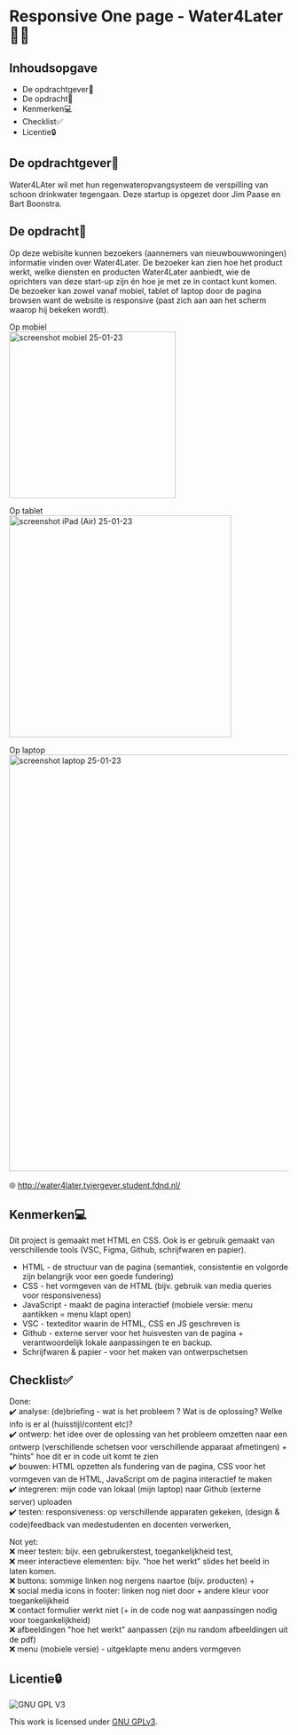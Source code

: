 # Responsive One page - Water4Later🌿💧

## Inhoudsopgave

* De opdrachtgever🚀
* De opdracht📝
* Kenmerken💻
* Checklist✅
* Licentie🔒


## De opdrachtgever🚀  

Water4LAter wil met hun regenwateropvangsysteem de verspilling van schoon drinkwater tegengaan. Deze startup is opgezet door Jim Paase en Bart Boonstra. 

## De opdracht📝

Op deze webisite kunnen bezoekers (aannemers van nieuwbouwwoningen) informatie vinden over Water4Later. De bezoeker kan zien hoe het product werkt, welke diensten en producten Water4Later aanbiedt, wie de oprichters van deze start-up zijn én hoe je met ze in contact kunt komen. De bezoeker kan zowel vanaf mobiel, tablet of laptop door de pagina browsen want de website is responsive (past zich aan aan het scherm waarop hij bekeken wordt).
<br>

Op mobiel
<br>
<img width="300" alt="screenshot mobiel 25-01-23" src="https://user-images.githubusercontent.com/112861180/214590685-cebd4352-8af6-47e7-a139-c813cb3e0426.png">
<br>

Op tablet
<br>
<img width="400" alt="screenshot iPad (Air) 25-01-23" src="https://user-images.githubusercontent.com/112861180/214591255-083feafc-890c-430e-a1b3-9118b8d81768.png">
<br>

Op laptop
<br>
<img width="750" alt="screenshot laptop 25-01-23" src="https://user-images.githubusercontent.com/112861180/214591268-e5ec5f52-3889-4866-b8dd-03216771d5a6.png">
<br>
<br>
🌐 http://water4later.tviergever.student.fdnd.nl/

## Kenmerken💻 
<!-- Bij Kenmerken staat welke technieken zijn gebruikt en hoe. Wat is de HTML structuur? Wat zijn de belangrijkste dingen in CSS? Wat is er met JS gedaan en hoe? -->
Dit project is gemaakt met HTML en CSS. Ook is er gebruik gemaakt van verschillende tools (VSC, Figma, Github, schrijfwaren en papier).

* HTML - de structuur van de pagina (semantiek, consistentie en volgorde zijn belangrijk voor een goede fundering)
* CSS - het vormgeven van de HTML (bijv. gebruik van media queries voor responsiveness)
* JavaScript - maakt de pagina interactief (mobiele versie: menu aantikken = menu klapt open)
* VSC - texteditor waarin de HTML, CSS en JS geschreven is
* Github - externe server voor het huisvesten van de pagina + verantwoordelijk lokale aanpassingen te en backup.
* Schrijfwaren & papier - voor het maken van ontwerpschetsen

## Checklist✅

Done:
<br>
✔️ analyse: (de)briefing - wat is het probleem ? Wat is de oplossing? Welke info is er al (huisstijl/content etc)?
<br>
✔️ ontwerp: het idee over de oplossing van het probleem omzetten naar een ontwerp (verschillende schetsen voor verschillende apparaat afmetingen) + "hints" hoe dit er in code uit komt te zien
<br>
✔️ bouwen: HTML opzetten als fundering van de pagina, CSS voor het vormgeven van de HTML, JavaScript om de pagina interactief te maken
<br>
✔️ integreren: mijn code van lokaal (mijn laptop) naar Github (externe server) uploaden 
<br>
✔️ testen: responsiveness: op verschillende apparaten gekeken, (design & code)feedback van medestudenten en docenten verwerken, 

Not yet:
<br>
❌ meer testen: bijv. een gebruikerstest, toegankelijkheid test, 
<br>
❌ meer interactieve elementen: bijv. "hoe het werkt" slides het beeld in laten komen.
<br>
❌ buttons: sommige linken nog nergens naartoe (bijv. producten) + 
<br>
❌ social media icons in footer: linken nog niet door + andere kleur voor toegankelijkheid
<br>
❌ contact formulier werkt niet (+ in de code nog wat aanpassingen nodig voor toegankelijkheid)
<br>
❌ afbeeldingen "hoe het werkt" aanpassen (zijn nu random afbeeldingen uit de pdf)
<br>
❌ menu (mobiele versie) - uitgeklapte menu anders vormgeven

## Licentie🔒 

![GNU GPL V3](https://www.gnu.org/graphics/gplv3-127x51.png)

This work is licensed under [GNU GPLv3](./LICENSE).

